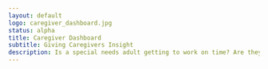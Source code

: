 ```yaml
---
layout: default
logo: caregiver_dashboard.jpg
status: alpha
title: Caregiver Dashboard
subtitle: Giving Caregivers Insight
description: Is a special needs adult getting to work on time? Are they spending time with friends? We surface that information to their caregiver so they can identify when the special needs adults needs a little more help.
---
```

